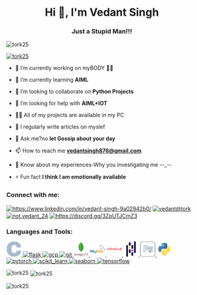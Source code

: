 <h1 align="center">Hi 👋, I'm Vedant Singh</h1>
<h3 align="center">Just a Stupid Man!!!</h3>

<p align="left"> <img src="https://komarev.com/ghpvc/?username=tork25&label=Profile%20views&color=0e75b6&style=flat" alt="tork25" /> </p>

<p align="left"> <a href="https://github.com/ryo-ma/github-profile-trophy"><img src="https://github-profile-trophy.vercel.app/?username=tork25" alt="tork25" /></a> </p>

- 🔭 I’m currently working on myBODY 🐱‍👤

- 🌱 I’m currently learning **AIML**

- 👯 I’m looking to collaborate on **Python Projects**

- 🤝 I’m looking for help with **AIML+IOT**

- 👨‍💻 All of my projects are available in my PC

- 📝 I regularly write articles on myslef
- 💬 Ask me?no **let Gossip about your day**

- 📫 How to reach me **vedantsingh876@gmail.com**

- 📄 Know about my experiences-Why you investigating me --_--

- ⚡ Fun fact **I think I am emotionally available**

<h3 align="left">Connect with me:</h3>
<p align="left">
<a href="https://www.linkedin.com/in/vedant-singh-9a02942b0/" target="blank"><img align="center" src="https://raw.githubusercontent.com/rahuldkjain/github-profile-readme-generator/master/src/images/icons/Social/linked-in-alt.svg" alt="https://www.linkedin.com/in/vedant-singh-9a02942b0/" height="30" width="40" /></a>
<a href="https://www.kaggle.com/vedanttork" target="blank"><img align="center" src="https://raw.githubusercontent.com/rahuldkjain/github-profile-readme-generator/master/src/images/icons/Social/kaggle.svg" alt="vedant@tork" height="30" width="40" /></a>
<a href="https://instagram.com/not.vedant_24" target="blank"><img align="center" src="https://raw.githubusercontent.com/rahuldkjain/github-profile-readme-generator/master/src/images/icons/Social/instagram.svg" alt="not.vedant_24" height="30" width="40" /></a>
<a href="https://discord.gg/https://discord.gg/3ZpUTJCmZ3" target="blank"><img align="center" src="https://raw.githubusercontent.com/rahuldkjain/github-profile-readme-generator/master/src/images/icons/Social/discord.svg" alt="https://discord.gg/3ZpUTJCmZ3" height="30" width="40" /></a>
</p>

<h3 align="left">Languages and Tools:</h3>
<p align="left"> <a href="https://www.cprogramming.com/" target="_blank" rel="noreferrer"> <img src="https://raw.githubusercontent.com/devicons/devicon/master/icons/c/c-original.svg" alt="c" width="40" height="40"/> </a> <a href="https://flask.palletsprojects.com/" target="_blank" rel="noreferrer"> <img src="https://www.vectorlogo.zone/logos/pocoo_flask/pocoo_flask-icon.svg" alt="flask" width="40" height="40"/> </a> <a href="https://cloud.google.com" target="_blank" rel="noreferrer"> <img src="https://www.vectorlogo.zone/logos/google_cloud/google_cloud-icon.svg" alt="gcp" width="40" height="40"/> </a> <a href="https://git-scm.com/" target="_blank" rel="noreferrer"> <img src="https://www.vectorlogo.zone/logos/git-scm/git-scm-icon.svg" alt="git" width="40" height="40"/> </a> <a href="https://www.mongodb.com/" target="_blank" rel="noreferrer"> <img src="https://raw.githubusercontent.com/devicons/devicon/master/icons/mongodb/mongodb-original-wordmark.svg" alt="mongodb" width="40" height="40"/> </a> <a href="https://www.mysql.com/" target="_blank" rel="noreferrer"> <img src="https://raw.githubusercontent.com/devicons/devicon/master/icons/mysql/mysql-original-wordmark.svg" alt="mysql" width="40" height="40"/> </a> <a href="https://www.oracle.com/" target="_blank" rel="noreferrer"> <img src="https://raw.githubusercontent.com/devicons/devicon/master/icons/oracle/oracle-original.svg" alt="oracle" width="40" height="40"/> </a> <a href="https://pandas.pydata.org/" target="_blank" rel="noreferrer"> <img src="https://raw.githubusercontent.com/devicons/devicon/2ae2a900d2f041da66e950e4d48052658d850630/icons/pandas/pandas-original.svg" alt="pandas" width="40" height="40"/> </a> <a href="https://www.photoshop.com/en" target="_blank" rel="noreferrer"> <img src="https://raw.githubusercontent.com/devicons/devicon/master/icons/photoshop/photoshop-line.svg" alt="photoshop" width="40" height="40"/> </a> <a href="https://www.python.org" target="_blank" rel="noreferrer"> <img src="https://raw.githubusercontent.com/devicons/devicon/master/icons/python/python-original.svg" alt="python" width="40" height="40"/> </a> <a href="https://pytorch.org/" target="_blank" rel="noreferrer"> <img src="https://www.vectorlogo.zone/logos/pytorch/pytorch-icon.svg" alt="pytorch" width="40" height="40"/> </a> <a href="https://scikit-learn.org/" target="_blank" rel="noreferrer"> <img src="https://upload.wikimedia.org/wikipedia/commons/0/05/Scikit_learn_logo_small.svg" alt="scikit_learn" width="40" height="40"/> </a> <a href="https://seaborn.pydata.org/" target="_blank" rel="noreferrer"> <img src="https://seaborn.pydata.org/_images/logo-mark-lightbg.svg" alt="seaborn" width="40" height="40"/> </a> <a href="https://www.tensorflow.org" target="_blank" rel="noreferrer"> <img src="https://www.vectorlogo.zone/logos/tensorflow/tensorflow-icon.svg" alt="tensorflow" width="40" height="40"/> </a> </p>

<p><img align="left" src="https://github-readme-stats.vercel.app/api/top-langs?username=tork25&show_icons=true&locale=en&layout=compact" alt="tork25" /></p>

<p>&nbsp;<img align="center" src="https://github-readme-stats.vercel.app/api?username=tork25&show_icons=true&locale=en" alt="tork25" /></p>

<p><img align="center" src="https://github-readme-streak-stats.herokuapp.com/?user=tork25&" alt="tork25" /></p>
